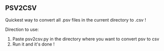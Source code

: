 ## PSV2CSV

Quickest way to convert all .psv files in the current directory to .csv !

Direction to use:

1. Paste psv2csv.py in the directory where you want to convert psv to csv
2. Run it and it's done !

